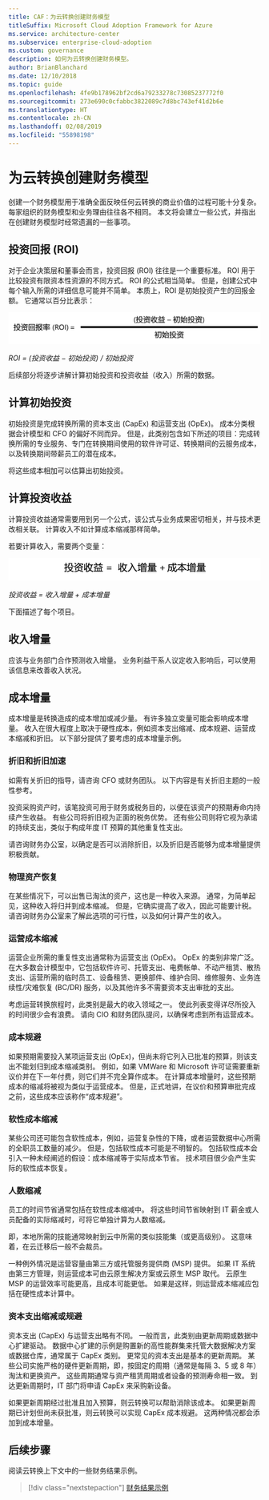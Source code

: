 ```yaml
---
title: CAF：为云转换创建财务模型
titleSuffix: Microsoft Cloud Adoption Framework for Azure
ms.service: architecture-center
ms.subservice: enterprise-cloud-adoption
ms.custom: governance
description: 如何为云转换创建财务模型。
author: BrianBlanchard
ms.date: 12/10/2018
ms.topic: guide
ms.openlocfilehash: 4fe9b178962bf2cd6a79233278c73085237772f0
ms.sourcegitcommit: 273e690c0cfabbc3822089c7d8bc743ef41d2b6e
ms.translationtype: HT
ms.contentlocale: zh-CN
ms.lasthandoff: 02/08/2019
ms.locfileid: "55898198"
---
```

# <a name="create-a-financial-model-for-cloud-transformation"></a>为云转换创建财务模型

创建一个财务模型用于准确全面反映任何云转换的商业价值的过程可能十分复杂。 每家组织的财务模型和业务理由往往各不相同。 本文将会建立一些公式，并指出在创建财务模型时经常遗漏的一些事项。

## <a name="return-on-investment-roi"></a>投资回报 (ROI)

对于企业决策层和董事会而言，投资回报 (ROI) 往往是一个重要标准。 ROI 用于比较投资有限资本性资源的不同方式。 ROI 的公式相当简单。 但是，创建公式中每个输入所需的详细信息可能并不简单。 本质上，ROI 是初始投资产生的回报金额。 它通常以百分比表示：

![投资回报 (ROI) = (投资收益 – 投资成本) / 投资成本](../_images/formula-roi.png)

<!-- markdownlint-disable MD036 -->
*ROI = (投资收益 &minus; 初始投资) / 初始投资*
<!-- markdownlint-enable MD036 -->

后续部分将逐步讲解计算初始投资和投资收益（收入）所需的数据。

## <a name="calculating-initial-investment"></a>计算初始投资

初始投资是完成转换所需的资本支出 (CapEx) 和运营支出 (OpEx)。 成本分类根据会计模型和 CFO 的偏好不同而异。 但是，此类别包含如下所述的项目：完成转换所需的专业服务、专门在转换期间使用的软件许可证、转换期间的云服务成本，以及转换期间带薪员工的潜在成本。

将这些成本相加可以估算出初始投资。

## <a name="calculating-the-gain-from-investment"></a>计算投资收益

计算投资收益通常需要用到另一个公式，该公式与业务成果密切相关，并与技术更改相关联。 计算收入不如计算成本缩减那样简单。

若要计算收入，需要两个变量：

![投资收益 = 收入增量 + 成本增量](../_images/formula-gain-from-investment.png)

<!-- markdownlint-disable MD036 -->
*投资收益 = 收入增量 + 成本增量*
<!-- markdownlint-enable MD036 -->

下面描述了每个项目。

## <a name="revenue-delta"></a>收入增量

应该与业务部门合作预测收入增量。 业务利益干系人议定收入影响后，可以使用该信息来改善收入状况。

## <a name="cost-deltas"></a>成本增量

成本增量是转换造成的成本增加或减少量。 有许多独立变量可能会影响成本增量。 收入在很大程度上取决于硬性成本，例如资本支出缩减、成本规避、运营成本缩减和折旧。 以下部分提供了要考虑的成本增量示例。

### <a name="depreciation-reductions-or-acceleration"></a>折旧和折旧加速

如需有关折旧的指导，请咨询 CFO 或财务团队。 以下内容是有关折旧主题的一般性参考。

投资采购资产时，该笔投资可用于财务或税务目的，以便在该资产的预期寿命内持续产生收益。 有些公司将折旧视为正面的税务优势。 还有些公司则将它视为承诺的持续支出，类似于构成年度 IT 预算的其他重复性支出。

请咨询财务办公室，以确定是否可以消除折旧，以及折旧是否能够为成本增量提供积极贡献。

### <a name="physical-asset-recovery"></a>物理资产恢复

在某些情况下，可以出售已淘汰的资产，这也是一种收入来源。 通常，为简单起见，这种收入将归并到成本缩减。 但是，它确实提高了收入，因此可能要计税。 请咨询财务办公室来了解此选项的可行性，以及如何计算产生的收入。

### <a name="operational-cost-reductions"></a>运营成本缩减

运营企业所需的重复性支出通常称为运营支出 (OpEx)。 OpEx 的类别非常广泛。 在大多数会计模型中，它包括软件许可、托管支出、电费帐单、不动产租赁、散热支出、运营所需的临时员工、设备租赁、更换部件、维护合同、维修服务、业务连续性/灾难恢复 (BC/DR) 服务，以及其他许多不需要资本支出审批的支出。

考虑运营转换旅程时，此类别是最大的收入领域之一。 使此列表变得详尽所投入的时间很少会有浪费。 请向 CIO 和财务团队提问，以确保考虑到所有运营成本。

### <a name="cost-avoidance"></a>成本规避

如果预期需要投入某项运营支出 (OpEx)，但尚未将它列入已批准的预算，则该支出不能划归到成本缩减类别。 例如，如果 VMWare 和 Microsoft 许可证需要重新议价并在下一年付费，则它们并不完全算作成本。 在计算成本增量时，这些预期成本的缩减将被视为类似于运营成本。 但是，正式地讲，在议价和预算审批完成之前，这些成本应该称作“成本规避”。

### <a name="soft-cost-reductions"></a>软性成本缩减

某些公司还可能包含软性成本，例如，运营复杂性的下降，或者运营数据中心所需的全职员工数量的减少。 但是，包括软性成本可能是不明智的。 包括软性成本会引入一种未经阐述的假设：成本缩减等于实际成本节省。 技术项目很少会产生实际的软性成本恢复。

### <a name="headcount-reductions"></a>人数缩减

员工的时间节省通常包括在软性成本缩减中。 将这些时间节省映射到 IT 薪金或人员配备的实际缩减时，可将它单独计算为人数缩减。

即，本地所需的技能通常映射到云中所需的类似技能集（或更高级别）。 这意味着，在云迁移后一般不会裁员。

一种例外情况是运营容量由第三方或托管服务提供商 (MSP) 提供。 如果 IT 系统由第三方管理，则运营成本可由云原生解决方案或云原生 MSP 取代。 云原生 MSP 的运营效率可能更高，且成本可能更低。 如果是这样，则运营成本缩减应包括在硬性成本计算中。

### <a name="capital-expense-reductions-or-avoidance"></a>资本支出缩减或规避

资本支出 (CapEx) 与运营支出略有不同。 一般而言，此类别由更新周期或数据中心扩建驱动。 数据中心扩建的示例是购置新的高性能群集来托管大数据解决方案或数据仓库，通常属于 CapEx 类别。 更常见的资本支出是基本的更新周期。 某些公司实施严格的硬件更新周期，即，按固定的周期（通常是每隔 3、5 或 8 年）淘汰和更换资产。 这些周期通常与资产租赁周期或者设备的预测寿命相一致。 到达更新周期时，IT 部门将申请 CapEx 来采购新设备。

如果更新周期经过批准且加入预算，则云转换可以帮助消除该成本。 如果更新周期已计划但尚未获批准，则云转换可以实现 CapEx 成本规避。 这两种情况都会添加到成本增量。

## <a name="next-steps"></a>后续步骤

阅读云转换上下文中的一些财务结果示例。

> [!div class="nextstepaction"]
> [财务结果示例](./business-outcomes/fiscal-outcomes.md)